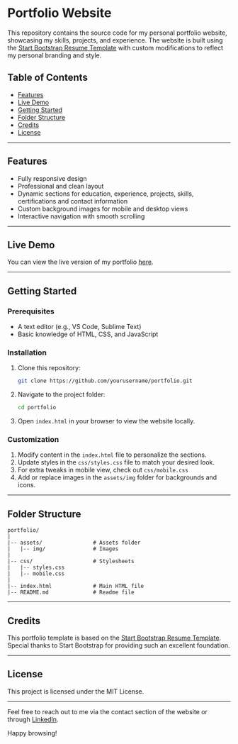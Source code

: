 # Portfolio Website

This repository contains the source code for my personal portfolio website, showcasing my skills, projects, and experience. The website is built using the [Start Bootstrap Resume Template](https://startbootstrap.com/theme/resume#google_vignette) with custom modifications to reflect my personal branding and style.

## Table of Contents
- [Features](#features)
- [Live Demo](#live-demo)
- [Getting Started](#getting-started)
- [Folder Structure](#folder-structure)
- [Credits](#credits)
- [License](#license)

---

## Features
- Fully responsive design
- Professional and clean layout
- Dynamic sections for education, experience, projects, skills, certifications and contact information
- Custom background images for mobile and desktop views
- Interactive navigation with smooth scrolling

---

## Live Demo
You can view the live version of my portfolio [here](https://wasimsalar.github.io).

---

## Getting Started

### Prerequisites
- A text editor (e.g., VS Code, Sublime Text)
- Basic knowledge of HTML, CSS, and JavaScript

### Installation
1. Clone this repository:
   ```bash
   git clone https://github.com/yourusername/portfolio.git
   ```
2. Navigate to the project folder:
   ```bash
   cd portfolio
   ```
3. Open `index.html` in your browser to view the website locally.

### Customization
1. Modify content in the `index.html` file to personalize the sections.
2. Update styles in the `css/styles.css` file to match your desired look.
3. For extra tweaks in mobile view, check out `css/mobile.css`
4. Add or replace images in the `assets/img` folder for backgrounds and icons.

---

## Folder Structure
```
portfolio/
|
|-- assets/                # Assets folder               
|   |-- img/               # Images
|
|-- css/                   # Stylesheets
|   |-- styles.css
|   |-- mobile.css
|
|-- index.html             # Main HTML file
|-- README.md              # Readme file
```

---

## Credits
This portfolio template is based on the [Start Bootstrap Resume Template](https://startbootstrap.com/theme/resume#google_vignette). Special thanks to Start Bootstrap for providing such an excellent foundation.

---

## License
This project is licensed under the MIT License.

---

Feel free to reach out to me via the contact section of the website or through [LinkedIn](https://linkedin.com/in/wasimuddinsalar/).

Happy browsing!

